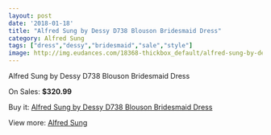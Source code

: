 ```yaml
---
layout: post
date: '2018-01-18'
title: "Alfred Sung by Dessy D738 Blouson Bridesmaid Dress"
category: Alfred Sung
tags: ["dress","dessy","bridesmaid","sale","style"]
image: http://img.eudances.com/18368-thickbox_default/alfred-sung-by-dessy-d738-blouson-bridesmaid-dress.jpg
---
```

Alfred Sung by Dessy D738 Blouson Bridesmaid Dress

On Sales: **$320.99**
<a href="https://www.eudances.com/en/alfred-sung/5408-alfred-sung-by-dessy-d738-blouson-bridesmaid-dress.html"><amp-img layout="responsive" width="600" height="600" src="//img.eudances.com/18368-thickbox_default/alfred-sung-by-dessy-d738-blouson-bridesmaid-dress.jpg" alt="Alfred Sung by Dessy D738 Blouson Bridesmaid Dress 0" /></a>
<a href="https://www.eudances.com/en/alfred-sung/5408-alfred-sung-by-dessy-d738-blouson-bridesmaid-dress.html"><amp-img layout="responsive" width="600" height="600" src="//img.eudances.com/18369-thickbox_default/alfred-sung-by-dessy-d738-blouson-bridesmaid-dress.jpg" alt="Alfred Sung by Dessy D738 Blouson Bridesmaid Dress 1" /></a>

Buy it: [Alfred Sung by Dessy D738 Blouson Bridesmaid Dress](https://www.eudances.com/en/alfred-sung/5408-alfred-sung-by-dessy-d738-blouson-bridesmaid-dress.html "Alfred Sung by Dessy D738 Blouson Bridesmaid Dress")

View more: [Alfred Sung](https://www.eudances.com/en/52-alfred-sung "Alfred Sung")